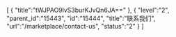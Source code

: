 [
	{
		"title":"tWJPAO9lvS3burKJvQn6JA=="
	},
	{
		"level":"2",
		"parent_id":"15443",
		"id":"15444",
		"title":"联系我们",
		"url":"/marketplace/contact-us",
		"status":"2"
	}
]